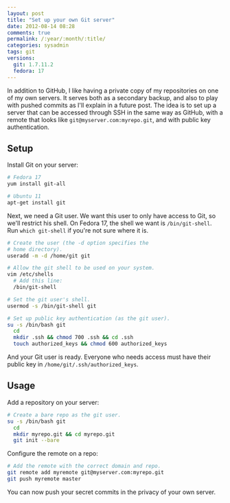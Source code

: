 ```yaml
---
layout: post
title: "Set up your own Git server"
date: 2012-08-14 08:28
comments: true
permalink: /:year/:month/:title/
categories: sysadmin
tags: git
versions:
  git: 1.7.11.2
  fedora: 17
---
```


In addition to GitHub, I like having a private copy of my repositories on one of
my own servers. It serves both as a secondary backup, and also to play with
pushed commits as I'll explain in a future post. The idea is to set up a server
that can be accessed through SSH in the same way as GitHub, with a remote that
looks like `git@myserver.com:myrepo.git`, and with public key authentication.

<!--more-->

## Setup

Install Git on your server:

```bash
# Fedora 17
yum install git-all

# Ubuntu 11
apt-get install git
```

Next, we need a Git user. We want this user to only have access to Git, so we'll
restrict his shell. On Fedora 17, the shell we want is `/bin/git-shell`. Run
`which git-shell` if you're not sure where it is.

```bash
# Create the user (the -d option specifies the
# home directory).
useradd -m -d /home/git git

# Allow the git shell to be used on your system.
vim /etc/shells
  # Add this line:
  /bin/git-shell

# Set the git user's shell.
usermod -s /bin/git-shell git

# Set up public key authentication (as the git user).
su -s /bin/bash git
  cd
  mkdir .ssh && chmod 700 .ssh && cd .ssh
  touch authorized_keys && chmod 600 authorized_keys
```

And your Git user is ready. Everyone who needs access must have their public key
in `/home/git/.ssh/authorized_keys`.

## Usage

Add a repository on your server:

```bash
# Create a bare repo as the git user.
su -s /bin/bash git
  cd
  mkdir myrepo.git && cd myrepo.git
  git init --bare
```

Configure the remote on a repo:

```bash
# Add the remote with the correct domain and repo.
git remote add myremote git@myserver.com:myrepo.git
git push myremote master
```

You can now push your secret commits in the privacy of your own server.

